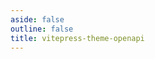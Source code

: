 ```yaml
---
aside: false
outline: false
title: vitepress-theme-openapi
---
```


<script setup lang="ts">
import { useData } from 'vitepress'
import spec from '../../public/openapi-response-statuses.json'

const { isDark } = useData()
</script>

<OASpec :spec="spec" :isDark="isDark" />
